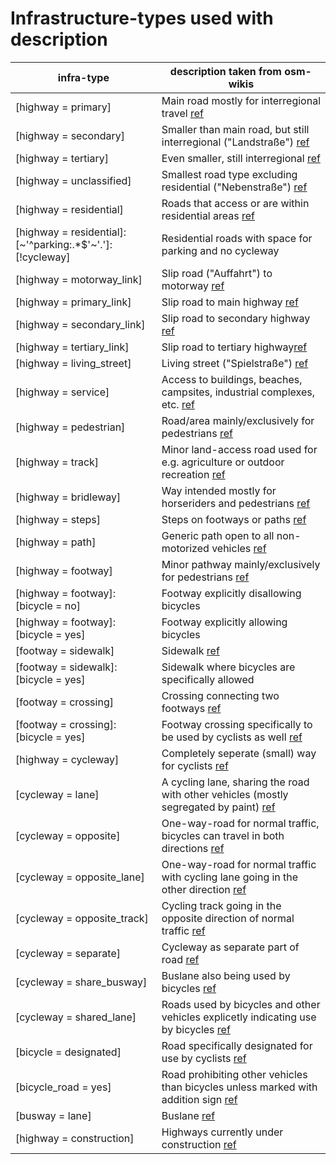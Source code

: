 # Infrastructure-types used with description

| infra-type                                                | description taken from osm-wikis                                                                                                                       |
|-----------------------------------------------------------|--------------------------------------------------------------------------------------------------------------------------------------------------------|
| [highway = primary]                                       | Main road mostly for interregional travel [ref](https://wiki.openstreetmap.org/wiki/Tag:highway%3Dprimary)                                             |
| [highway = secondary]                                     | Smaller than main road, but still interregional ("Landstraße") [ref](https://wiki.openstreetmap.org/wiki/Tag:highway%3Dsecondary)                      |
| [highway = tertiary]                                      | Even smaller, still interregional [ref](https://wiki.openstreetmap.org/wiki/Tag:highway=tertiary?uselang=en-GB)                                        |
| [highway = unclassified]                                  | Smallest road type excluding residential ("Nebenstraße") [ref](https://wiki.openstreetmap.org/wiki/Tag:highway%3Dunclassified)                         |
| [highway = residential]                                   | Roads that access or are within residential areas [ref](https://wiki.openstreetmap.org/wiki/Tag:highway%3Dresidential)                                 |
| [highway = residential]:[~'^parking:.*$'~'.']:[!cycleway] | Residential roads with space for parking and no cycleway                                                                                               |
| [highway = motorway_link]                                 | Slip road ("Auffahrt") to motorway [ref](https://wiki.openstreetmap.org/wiki/Tag:highway%3Dmotorway_link)                                              |
| [highway = primary_link]                                  | Slip road to main highway [ref](https://wiki.openstreetmap.org/wiki/Tag:highway%3Dprimary_link)                                                        |
| [highway = secondary_link]                                | Slip road to secondary highway [ref](https://wiki.openstreetmap.org/wiki/Tag:highway%3Dsecondary_link)                                                 |
| [highway = tertiary_link]                                 | Slip road to tertiary highway[ref](https://wiki.openstreetmap.org/wiki/Tag:highway%3Dtertiary_link)                                                    |
| [highway = living_street]                                 | Living street ("Spielstraße") [ref](https://wiki.openstreetmap.org/wiki/DE:Tag:highway%3Dliving_street)                                                |
| [highway = service]                                       | Access to buildings, beaches, campsites, industrial complexes, etc. [ref](https://wiki.openstreetmap.org/wiki/Tag:highway%3Dservice)                   |
| [highway = pedestrian]                                    | Road/area mainly/exclusively for pedestrians [ref](https://wiki.openstreetmap.org/wiki/Tag:highway%3Dpedestrian)                                       |
| [highway = track]                                         | Minor land-access road used for e.g. agriculture or outdoor recreation [ref](https://wiki.openstreetmap.org/wiki/Tag:highway%3Dtrack)                  |
| [highway = bridleway]                                     | Way intended mostly for horseriders and pedestrians [ref](https://wiki.openstreetmap.org/wiki/Tag:highway%3Dbridleway)                                 |
| [highway = steps]                                         | Steps on footways or paths [ref](https://wiki.openstreetmap.org/wiki/Tag:highway%3Dsteps)                                                              |
| [highway = path]                                          | Generic path open to all non-motorized vehicles [ref](https://wiki.openstreetmap.org/wiki/Tag:highway%3Dpath)                                          |
| [highway = footway]                                       | Minor pathway mainly/exclusively for pedestrians [ref](https://wiki.openstreetmap.org/wiki/Tag:highway%3Dfootway)                                      |
| [highway = footway]:[bicycle = no]                        | Footway explicitly disallowing bicycles                                                                                                                |
| [highway = footway]:[bicycle = yes]                       | Footway explicitly allowing bicycles                                                                                                                   |
| [footway = sidewalk]                                      | Sidewalk [ref](https://wiki.openstreetmap.org/wiki/Tag:footway%3Dsidewalk)                                                                             |
| [footway = sidewalk]:[bicycle = yes]                      | Sidewalk where bicycles are specifically allowed                                                                                                       |
| [footway = crossing]                                      | Crossing connecting two footways [ref](https://wiki.openstreetmap.org/wiki/Tag:footway%3Dcrossing)                                                     |
| [footway = crossing]:[bicycle = yes]                      | Footway crossing specifically to be used by cyclists as well [ref](https://wiki.openstreetmap.org/wiki/Tag:footway%3Dcrossingowing)                    |
| [highway = cycleway]                                      | Completely seperate (small) way for cyclists [ref](https://wiki.openstreetmap.org/wiki/Tag:highway%3Dcycleway)                                         |
| [cycleway = lane]                                         | A cycling lane, sharing the road with other vehicles (mostly segregated by paint) [ref](https://wiki.openstreetmap.org/wiki/Tag:cycleway%3Dlane)       |
| [cycleway = opposite]                                     | One-way-road for normal traffic, bicycles can travel in both directions [ref](https://wiki.openstreetmap.org/wiki/Tag:cycleway%3Dopposite)             |
| [cycleway = opposite_lane]                                | One-way-road for normal traffic with cycling lane going in the other direction [ref](https://wiki.openstreetmap.org/wiki/Tag:cycleway%3Dopposite_lane) |
| [cycleway = opposite_track]                               | Cycling track going in the opposite direction of normal traffic [ref](https://wiki.openstreetmap.org/wiki/Tag:cycleway%3Dopposite_track)               |
| [cycleway = separate]                                     | Cycleway as separate part of road [ref](https://wiki.openstreetmap.org/wiki/DE:Tag:cycleway%3Dseparate)                                                |
| [cycleway = share_busway]                                 | Buslane also being used by bicycles [ref](https://wiki.openstreetmap.org/wiki/Tag:cycleway%3Dshare_busway)                                             |
| [cycleway = shared_lane]                                  | Roads used by bicycles and other vehicles explicetly indicating use by bicycles [ref](https://wiki.openstreetmap.org/wiki/Tag:cycleway%3Dshared_lane)  |
| [bicycle = designated]                                    | Road specifically designated for use by cyclists [ref](https://wiki.openstreetmap.org/wiki/Tag:bicycle%3Ddesignated)                                   |
| [bicycle_road = yes]                                      | Road prohibiting other vehicles than bicycles unless marked with addition sign [ref](https://wiki.openstreetmap.org/wiki/Key:bicycle_road)             |
| [busway = lane]                                           | Buslane [ref](https://wiki.openstreetmap.org/wiki/Tag:busway%3Dlane)                                                                                   |
| [highway = construction]                                  | Highways currently under construction [ref](https://wiki.openstreetmap.org/wiki/Tag:highway%3Dconstruction)                                            |

